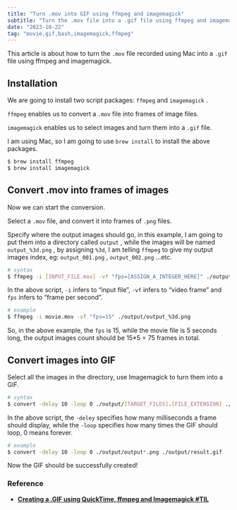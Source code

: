 ```yaml
---
title: "Turn .mov into GIF using ffmpeg and imagemagick"
subtitle: "Turn the .mov file into a .gif file using ffmpeg and imagemagick"
date: "2023-10-22"
tag: "movie,gif,bash,imagemagick,ffmpeg"
---
```


This article is about how to turn the `.mov` file recorded using Mac into a `.gif` file using ffmpeg and imagemagick.

## Installation

We are going to install two script packages: `ffmpeg` and `imagemagick` .

`ffmpeg` enables us to convert a `.mov` file into frames of image files.

`imagemagick` enables us to select images and turn them into a `.gif` file.

I am using Mac, so I am going to use `brew install` to install the above packages.

```bash
$ brew install ffmpeg
$ brew install imagemagick
```

## Convert .mov into frames of images

Now we can start the conversion.

Select a `.mov` file, and convert it into frames of `.png` files.

Specify where the output images should go, in this example, I am going to put them into a directory called `output` , while the images will be named `output_%3d.png` , by assigning `%3d`, I am telling `ffmpeg` to give my output images index, eg: `output_001.png` , `output_002.png` …etc.

```bash
# syntax
$ ffmpeg -i [INPUT_FILE.mov] -vf "fps=[ASSIGN_A_INTEGER_HERE]" ./output/[OUTPUT_FILE_NAME_%3d.[FILE_EXTENSION]]

```

In the above script, `-i` infers to “input file”, `-vf` infers to “video frame” and `fps` infers to “frame per second”. 

```bash
# example
$ ffmpeg -i movie.mov -vf "fps=15" ./output/output_%3d.png
```

So, in the above example, the `fps` is 15, while the movie file is 5 seconds long, the output images count should be 15*5 = 75 frames in total.

## Convert images into GIF

Select all the images in the directory, use Imagemagick to turn them into a GIF.

```bash
# syntax
$ convert -delay 10 -loop 0 ./output/[TARGET_FILES].[FILE_EXTENSION] ./output/result.gif
```

In the above script, the `-deley` specifies how many milliseconds a frame should display, while the `-loop` specifies how many times the GIF should loop, 0 means forever.

```bash
# example
$ convert -delay 10 -loop 0 ./output/output*.png ./output/result.gif
```

Now the GIF should be successfully created!

### Reference

- **[Creating a .GIF using QuickTime, ffmpeg and Imagemagick #TIL](https://medium.com/@evidanary/creating-a-gif-using-quicktime-ffmpeg-and-imagemagick-til-a8601fcf1f70)**
